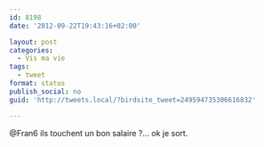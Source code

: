 ```yaml
---
id: 8198
date: '2012-09-22T19:43:16+02:00'

layout: post
categories:
  - Vis ma vie
tags:
  - tweet
format: status
publish_social: no
guid: 'http://tweets.local/?birdsite_tweet=249594735306616832'

---
```


@Fran6 ils touchent un bon salaire ?… ok je sort.